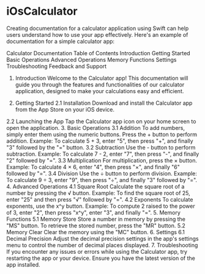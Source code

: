 # iOsCalculator

Creating documentation for a calculator application using Swift can help users understand how to use your app effectively. Here's an example of documentation for a simple calculator app:

Calculator Documentation
Table of Contents
Introduction
Getting Started
Basic Operations
Advanced Operations
Memory Functions
Settings
Troubleshooting
Feedback and Support
1. Introduction
Welcome to the Calculator app! This documentation will guide you through the features and functionalities of our calculator application, designed to make your calculations easy and efficient.

2. Getting Started
2.1 Installation
Download and install the Calculator app from the App Store on your iOS device.

2.2 Launching the App
Tap the Calculator app icon on your home screen to open the application.
3. Basic Operations
3.1 Addition
To add numbers, simply enter them using the numeric buttons.
Press the + button to perform addition.
Example: To calculate 5 + 3, enter "5", then press "+", and finally "3" followed by the "=" button.
3.2 Subtraction
Use the - button to perform subtraction.
Example: To calculate 7 - 2, enter "7", then press "-", and finally "2" followed by "=".
3.3 Multiplication
For multiplication, press the × button.
Example: To calculate 4 × 6, enter "4", then press "×", and finally "6" followed by "=".
3.4 Division
Use the ÷ button to perform division.
Example: To calculate 9 ÷ 3, enter "9", then press "÷", and finally "3" followed by "=".
4. Advanced Operations
4.1 Square Root
Calculate the square root of a number by pressing the √ button.
Example: To find the square root of 25, enter "25" and then press "√" followed by "=".
4.2 Exponents
To calculate exponents, use the x^y button.
Example: To compute 2 raised to the power of 3, enter "2", then press "x^y", enter "3", and finally "=".
5. Memory Functions
5.1 Memory Store
Store a number in memory by pressing the "MS" button.
To retrieve the stored number, press the "MR" button.
5.2 Memory Clear
Clear the memory using the "MC" button.
6. Settings
6.1 Decimal Precision
Adjust the decimal precision settings in the app's settings menu to control the number of decimal places displayed.
7. Troubleshooting
If you encounter any issues or errors while using the Calculator app, try restarting the app or your device.
Ensure you have the latest version of the app installed.
